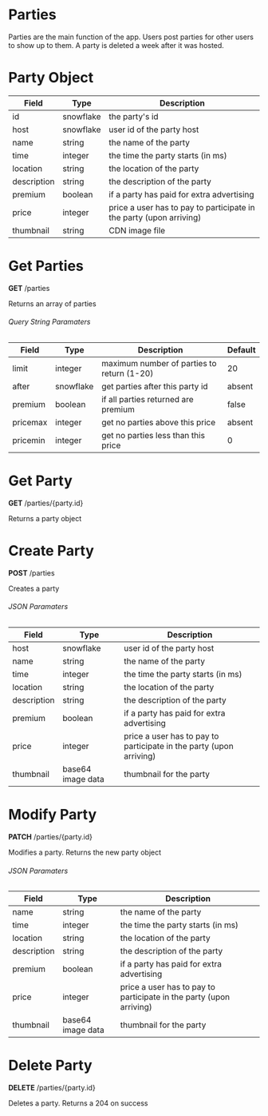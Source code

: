 # Parties

Parties are the main function of the app. Users post parties for other users to show up to them. A party is deleted a week after it was hosted.

# Party Object
| Field | Type | Description |
| --- | --- | --- |
| id | snowflake | the party's id |
| host | snowflake | user id of the party host |
| name | string | the name of the party |
| time | integer | the time the party starts (in ms) |
| location| string | the location of the party |
| description| string | the description of the party |
| premium| boolean | if a party has paid for extra advertising |
| price| integer | price a user has to pay to participate in the party (upon arriving) |
| thumbnail | string | CDN image file |

# Get Parties
**GET** /parties

Returns an array of parties


###### Query String Paramaters
| Field | Type | Description | Default |
| --- | --- | --- | --- |
| limit | integer | maximum number of parties to return (1-20) | 20 |
| after | snowflake | get parties after this party id | absent |
| premium | boolean | if all parties returned are premium | false |
| pricemax | integer | get no parties above this price | absent |
| pricemin | integer | get no parties less than this price | 0 |

# Get Party
**GET** /parties/{party.id}

Returns a party object

# Create Party
**POST** /parties

Creates a party


###### JSON Paramaters
| Field | Type | Description |
| --- | --- | --- |
| host | snowflake | user id of the party host |
| name | string | the name of the party |
| time | integer | the time the party starts (in ms) |
| location | string | the location of the party |
| description | string | the description of the party |
| premium | boolean | if a party has paid for extra advertising |
| price | integer | price a user has to pay to participate in the party (upon arriving) |
| thumbnail | base64 image data | thumbnail for the party |

# Modify Party
**PATCH** /parties/{party.id}

Modifies a party. Returns the new party object

###### JSON Paramaters
| Field | Type | Description |
| --- | --- | --- |
| name | string | the name of the party |
| time | integer | the time the party starts (in ms) |
| location | string | the location of the party |
| description | string | the description of the party |
| premium | boolean | if a party has paid for extra advertising |
| price | integer | price a user has to pay to participate in the party (upon arriving) |
| thumbnail | base64 image data | thumbnail for the party |

# Delete Party
**DELETE** /parties/{party.id}

Deletes a party. Returns a 204 on success

